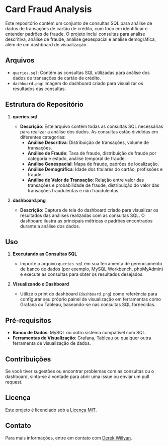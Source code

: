 # Card Fraud Analysis

Este repositório contém um conjunto de consultas SQL para análise de dados de transações de cartão de crédito, com foco em identificar e entender padrões de fraude. O projeto inclui consultas para análise descritiva, análise de fraude, análise geoespacial e análise demográfica, além de um dashboard de visualização.

## Arquivos

- `queries.sql`: Contém as consultas SQL utilizadas para análise dos dados de transações de cartão de crédito.
- `dashboard.png`: Imagem do dashboard criado para visualizar os resultados das consultas.

## Estrutura do Repositório

1. **queries.sql**
   - **Descrição**: Este arquivo contém todas as consultas SQL necessárias para realizar a análise dos dados. As consultas estão divididas em diferentes categorias:
     - **Análise Descritiva**: Distribuição de transações, volume de transações.
     - **Análise de Fraude**: Taxa de fraude, distribuição de fraude por categoria e estado, análise temporal de fraude.
     - **Análise Geoespacial**: Mapa de fraude, padrões de localização.
     - **Análise Demográfica**: Idade dos titulares do cartão, profissões e fraude.
     - **Análise de Valor de Transação**: Relação entre valor das transações e probabilidade de fraude, distribuição do valor das transações fraudulentas e não fraudulentas.

2. **dashboard.png**
   - **Descrição**: Captura de tela do dashboard criado para visualizar os resultados das análises realizadas com as consultas SQL. O dashboard ilustra as principais métricas e padrões encontrados durante a análise dos dados.

## Uso

1. **Executando as Consultas SQL**
   - Importe o arquivo `queries.sql` em sua ferramenta de gerenciamento de banco de dados (por exemplo, MySQL Workbench, phpMyAdmin) e execute as consultas para obter os resultados desejados.

2. **Visualizando o Dashboard**
   - Utilize o print do dashboard (`dashboard.png`) como referência para configurar seu próprio painel de visualização em ferramentas como Grafana ou Tableau, baseando-se nas consultas SQL fornecidas.

## Pré-requisitos

- **Banco de Dados**: MySQL ou outro sistema compatível com SQL.
- **Ferramentas de Visualização**: Grafana, Tableau ou qualquer outra ferramenta de visualização de dados.

## Contribuições

Se você tiver sugestões ou encontrar problemas com as consultas ou o dashboard, sinta-se à vontade para abrir uma issue ou enviar um pull request.

## Licença

Este projeto é licenciado sob a [Licença MIT](LICENSE).

## Contato

Para mais informações, entre em contato com [Derek Willyan](mailto:willyanderek42@gmail.com).
